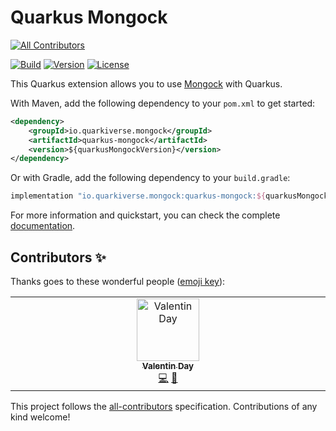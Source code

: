 # Quarkus Mongock

<!-- ALL-CONTRIBUTORS-BADGE:START - Do not remove or modify this section -->
[![All Contributors](https://img.shields.io/badge/all_contributors-1-orange.svg?style=flat-square)](#contributors-)
<!-- ALL-CONTRIBUTORS-BADGE:END -->

[![Build](https://github.com/quarkiverse/quarkus-mongock/workflows/Build/badge.svg)](https://github.com/quarkiverse/quarkus-mongock/actions?query=workflow%3ABuild)
[![Version](https://img.shields.io/maven-central/v/io.quarkiverse.mongock/quarkus-mongock?logo=apache-maven&style=flat-square)](https://central.sonatype.com/artifact/io.quarkiverse.mongock/quarkus-mongock-parent)
[![License](https://img.shields.io/badge/License-Apache%202.0-blue.svg)](https://opensource.org/licenses/Apache-2.0)

This Quarkus extension allows you to use [Mongock](https://mongock.io/) with Quarkus.

With Maven, add the following dependency to your `pom.xml` to get started:

```xml
<dependency>
    <groupId>io.quarkiverse.mongock</groupId>
    <artifactId>quarkus-mongock</artifactId>
    <version>${quarkusMongockVersion}</version>
</dependency>
```

Or with Gradle, add the following dependency to your `build.gradle`:

```groovy
implementation "io.quarkiverse.mongock:quarkus-mongock:${quarkusMongockVersion}"
```

For more information and quickstart, you can check the complete [documentation](https://quarkiverse.github.io/quarkiverse-docs/quarkus-mongock/dev/index.html).

## Contributors ✨

Thanks goes to these wonderful people ([emoji key](https://allcontributors.org/docs/en/emoji-key)):

<!-- ALL-CONTRIBUTORS-LIST:START - Do not remove or modify this section -->
<!-- prettier-ignore-start -->
<!-- markdownlint-disable -->
<table>
  <tbody>
    <tr>
      <td align="center" valign="top" width="14.28%"><a href="https://colibris.xyz"><img src="https://avatars.githubusercontent.com/u/5920998?v=4?s=100" width="100px;" alt="Valentin Day"/><br /><sub><b>Valentin Day</b></sub></a><br /><a href="https://github.com/quarkiverse/quarkus-mongock/commits?author=tms0" title="Code">💻</a> <a href="#maintenance-tms0" title="Maintenance">🚧</a></td>
    </tr>
  </tbody>
</table>

<!-- markdownlint-restore -->
<!-- prettier-ignore-end -->

<!-- ALL-CONTRIBUTORS-LIST:END -->

This project follows the [all-contributors](https://github.com/all-contributors/all-contributors) specification. Contributions of any kind welcome!